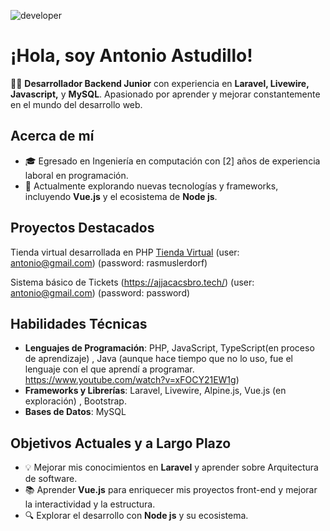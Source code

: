 
![developer](https://user-images.githubusercontent.com/58786364/170402930-f4618960-4db2-43f3-8291-ff50427ac330.gif)



# ¡Hola, soy Antonio Astudillo!

👨‍💻 **Desarrollador Backend Junior** con experiencia en **Laravel, Livewire, Javascript,** y **MySQL**. Apasionado por aprender y mejorar constantemente en el mundo del desarrollo web.

## Acerca de mí
- 🎓 Egresado en Ingeniería en computación con [2] años de experiencia laboral en programación.
- 🌱 Actualmente explorando nuevas tecnologías y frameworks, incluyendo **Vue.js** y el ecosistema de **Node js**.




## Proyectos Destacados

Tienda virtual desarrollada en PHP
[Tienda Virtual](https://www.antonioastudillo.com/)
(user: antonio@gmail.com) (password: rasmuslerdorf)


Sistema básico de Tickets 
(https://ajjacacsbro.tech/)
(user: antonio@gmail.com) (password: password)


## Habilidades Técnicas
- **Lenguajes de Programación**: PHP, JavaScript, TypeScript(en proceso de aprendizaje) , Java (aunque hace tiempo que no lo uso, fue el lenguaje con el que aprendí a programar. https://www.youtube.com/watch?v=xFOCY21EW1g)
- **Frameworks y Librerías**: Laravel, Livewire, Alpine.js, Vue.js (en exploración) , Bootstrap.
- **Bases de Datos**: MySQL


## Objetivos Actuales y a Largo Plazo
- 💡 Mejorar mis conocimientos en **Laravel** y aprender sobre Arquitectura de software.
- 📚 Aprender **Vue.js** para enriquecer mis proyectos front-end y mejorar la interactividad y la estructura.
- 🔍 Explorar el desarrollo con **Node js** y su ecosistema.






